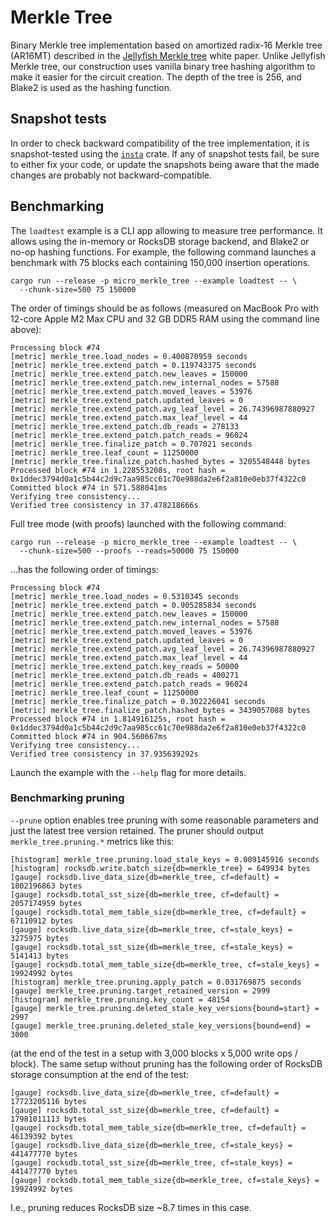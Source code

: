 # Merkle Tree

Binary Merkle tree implementation based on amortized radix-16 Merkle tree (AR16MT) described in the [Jellyfish Merkle
tree] white paper. Unlike Jellyfish Merkle tree, our construction uses vanilla binary tree hashing algorithm to make it
easier for the circuit creation. The depth of the tree is 256, and Blake2 is used as the hashing function.

## Snapshot tests

In order to check backward compatibility of the tree implementation, it is snapshot-tested using the [`insta`] crate. If
any of snapshot tests fail, be sure to either fix your code, or update the snapshots being aware that the made changes
are probably not backward-compatible.

## Benchmarking

The `loadtest` example is a CLI app allowing to measure tree performance. It allows using the in-memory or RocksDB
storage backend, and Blake2 or no-op hashing functions. For example, the following command launches a benchmark with 75
blocks each containing 150,000 insertion operations.

```shell
cargo run --release -p micro_merkle_tree --example loadtest -- \
  --chunk-size=500 75 150000
```

The order of timings should be as follows (measured on MacBook Pro with 12-core Apple M2 Max CPU and 32 GB DDR5 RAM
using the command line above):

```text
Processing block #74
[metric] merkle_tree.load_nodes = 0.400870959 seconds
[metric] merkle_tree.extend_patch = 0.119743375 seconds
[metric] merkle_tree.extend_patch.new_leaves = 150000
[metric] merkle_tree.extend_patch.new_internal_nodes = 57588
[metric] merkle_tree.extend_patch.moved_leaves = 53976
[metric] merkle_tree.extend_patch.updated_leaves = 0
[metric] merkle_tree.extend_patch.avg_leaf_level = 26.74396987880927
[metric] merkle_tree.extend_patch.max_leaf_level = 44
[metric] merkle_tree.extend_patch.db_reads = 278133
[metric] merkle_tree.extend_patch.patch_reads = 96024
[metric] merkle_tree.finalize_patch = 0.707021 seconds
[metric] merkle_tree.leaf_count = 11250000
[metric] merkle_tree.finalize_patch.hashed_bytes = 3205548448 bytes
Processed block #74 in 1.228553208s, root hash = 0x1ddec3794d0a1c5b44c2d9c7aa985cc61c70e988da2e6f2a810e0eb37f4322c0
Committed block #74 in 571.588041ms
Verifying tree consistency...
Verified tree consistency in 37.478218666s
```

Full tree mode (with proofs) launched with the following command:

```shell
cargo run --release -p micro_merkle_tree --example loadtest -- \
  --chunk-size=500 --proofs --reads=50000 75 150000
```

...has the following order of timings:

```text
Processing block #74
[metric] merkle_tree.load_nodes = 0.5310345 seconds
[metric] merkle_tree.extend_patch = 0.905285834 seconds
[metric] merkle_tree.extend_patch.new_leaves = 150000
[metric] merkle_tree.extend_patch.new_internal_nodes = 57588
[metric] merkle_tree.extend_patch.moved_leaves = 53976
[metric] merkle_tree.extend_patch.updated_leaves = 0
[metric] merkle_tree.extend_patch.avg_leaf_level = 26.74396987880927
[metric] merkle_tree.extend_patch.max_leaf_level = 44
[metric] merkle_tree.extend_patch.key_reads = 50000
[metric] merkle_tree.extend_patch.db_reads = 400271
[metric] merkle_tree.extend_patch.patch_reads = 96024
[metric] merkle_tree.leaf_count = 11250000
[metric] merkle_tree.finalize_patch = 0.302226041 seconds
[metric] merkle_tree.finalize_patch.hashed_bytes = 3439057088 bytes
Processed block #74 in 1.814916125s, root hash = 0x1ddec3794d0a1c5b44c2d9c7aa985cc61c70e988da2e6f2a810e0eb37f4322c0
Committed block #74 in 904.560667ms
Verifying tree consistency...
Verified tree consistency in 37.935639292s
```

Launch the example with the `--help` flag for more details.

### Benchmarking pruning

`--prune` option enables tree pruning with some reasonable parameters and just the latest tree version retained. The
pruner should output `merkle_tree.pruning.*` metrics like this:

```text
[histogram] merkle_tree.pruning.load_stale_keys = 0.009145916 seconds
[histogram] rocksdb.write.batch_size{db=merkle_tree} = 649934 bytes
[gauge] rocksdb.live_data_size{db=merkle_tree, cf=default} = 1802196863 bytes
[gauge] rocksdb.total_sst_size{db=merkle_tree, cf=default} = 2057174959 bytes
[gauge] rocksdb.total_mem_table_size{db=merkle_tree, cf=default} = 67110912 bytes
[gauge] rocksdb.live_data_size{db=merkle_tree, cf=stale_keys} = 3275975 bytes
[gauge] rocksdb.total_sst_size{db=merkle_tree, cf=stale_keys} = 5141413 bytes
[gauge] rocksdb.total_mem_table_size{db=merkle_tree, cf=stale_keys} = 19924992 bytes
[histogram] merkle_tree.pruning.apply_patch = 0.031769875 seconds
[gauge] merkle_tree.pruning.target_retained_version = 2999
[histogram] merkle_tree.pruning.key_count = 48154
[gauge] merkle_tree.pruning.deleted_stale_key_versions{bound=start} = 2997
[gauge] merkle_tree.pruning.deleted_stale_key_versions{bound=end} = 3000
```

(at the end of the test in a setup with 3,000 blocks x 5,000 write ops / block). The same setup without pruning has the
following order of RocksDB storage consumption at the end of the test:

```text
[gauge] rocksdb.live_data_size{db=merkle_tree, cf=default} = 17723205116 bytes
[gauge] rocksdb.total_sst_size{db=merkle_tree, cf=default} = 17981011113 bytes
[gauge] rocksdb.total_mem_table_size{db=merkle_tree, cf=default} = 46139392 bytes
[gauge] rocksdb.live_data_size{db=merkle_tree, cf=stale_keys} = 441477770 bytes
[gauge] rocksdb.total_sst_size{db=merkle_tree, cf=stale_keys} = 441477770 bytes
[gauge] rocksdb.total_mem_table_size{db=merkle_tree, cf=stale_keys} = 19924992 bytes
```

I.e., pruning reduces RocksDB size ~8.7 times in this case.

[jellyfish merkle tree]: https://developers.diem.com/papers/jellyfish-merkle-tree/2021-01-14.pdf
[`insta`]: https://docs.rs/insta/
